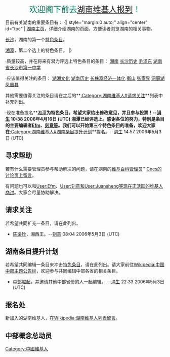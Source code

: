 <div style="text-align: center;">

<big style="font-size:180%;"><font color="00785D"> 欢迎阁下前去[湖南维基人报到](https://zh.wikipedia.org/wiki/Wikipedia:湖南维基人列表 "wikilink")！ </big></font>

</div>

目前有关湖南的重要条目有：
{| style="margin:0 auto;" align="center" id="toc" | [湖南主页](https://zh.wikipedia.org/wiki/Portal:湖南 "wikilink")，详细介绍湖南的页面，方便读者浏览湖南的相关事物。

[长沙](https://zh.wikipedia.org/wiki/长沙 "wikilink")，湖南的第一个[特色条目](https://zh.wikipedia.org/wiki/Wikipedia:特色条目 "wikilink")。

[湘潭](https://zh.wikipedia.org/wiki/湘潭 "wikilink")，第二个选上的特色条目。 |}

·质量较高，并在将来有潜力评选上特色条目的条目：
[湖南](https://zh.wikipedia.org/wiki/湖南 "wikilink") [长沙历史](../Page/长沙历史.md "wikilink") [毛泽东](../Page/毛泽东.md "wikilink") [湖南省长沙市第一中学](../Page/湖南省长沙市第一中学.md "wikilink")

·应该值得关注的条目：
[湖湘文化](../Page/湖湘文化.md "wikilink") [湖南历史](../Page/湖南历史.md "wikilink") [长株潭经济一体化](../Page/长株潭经济一体化.md "wikilink") [衡山](../Page/衡山.md "wikilink") [张家界](https://zh.wikipedia.org/wiki/张家界 "wikilink") [洞庭湖](../Page/洞庭湖.md "wikilink") [凤凰县](../Page/凤凰县.md "wikilink")

其他需要值得关注的条目请在之后的**[:Category:湖南维基人\#请求关注](https://zh.wikipedia.org/wiki/Category:湖南维基人#请求关注 "wikilink")**列表中补充列出。

·现在准备提名**[湘潭](https://zh.wikipedia.org/wiki/湘潭 "wikilink")**为特色条目。希望大家给出修改意见，并且参与投票！--[涓生](https://zh.wikipedia.org/wiki/User:Juansheng "wikilink") 10:38 2006年4月16日 (UTC)
湘潭已经评选上。感谢各位的努力，特别是条目的主要编辑者[Efm](https://zh.wikipedia.org/wiki/User:Efm "wikilink")、[刻意等](https://zh.wikipedia.org/wiki/User:刻意 "wikilink")。我们可以开始第三个特色条目的准备，欢迎大家在**[:Category:湖南维基人\#湖南条目提升计划](https://zh.wikipedia.org/wiki/Category:湖南维基人#湖南条目提升计划 "wikilink")**提名。--[涓生](https://zh.wikipedia.org/wiki/User:Juansheng "wikilink") 14:57 2006年5月3日 (UTC)

## 寻求帮助

若有什么需要管理员参与帮助解决的问题，请在湖南的[维基百科管理员](https://zh.wikipedia.org/wiki/wikipedia:管理员 "wikilink")'''[Cncs的讨论页上留言](https://zh.wikipedia.org/wiki/User_talk:Cncs_wikipedia "wikilink")。

有问题也可以和[User:Efm](https://zh.wikipedia.org/wiki/User:Efm "wikilink")、[User:刻意和](https://zh.wikipedia.org/wiki/User:刻意 "wikilink")[User:Juansheng等现在正活跃的维基人商讨](https://zh.wikipedia.org/wiki/User:Juansheng "wikilink")。大家会尽量协助解决。

## 请求关注

若希望共同扩充一条目，请在此列出。

  - [陈渠珍](https://zh.wikipedia.org/wiki/陈渠珍 "wikilink")，湘西王。--[刻意](https://zh.wikipedia.org/wiki/User:刻意 "wikilink") 08:04 2006年5月3日 (UTC)

## 湖南条目提升计划

若希望共同编辑一条目来冲击[特色条目](https://zh.wikipedia.org/wiki/Wikipedia:特色条目 "wikilink")，请在此列出。请大家前往[Wikipedia:中国中部主题公告栏](https://zh.wikipedia.org/wiki/Wikipedia:中国中部主题公告栏 "wikilink")，欢迎参与共同编辑中部各省的相关条目。

  - [中部崛起](https://zh.wikipedia.org/wiki/中部崛起 "wikilink")，并邀请其他中部省份的人一起编辑。 --[涓生](https://zh.wikipedia.org/wiki/User:Juansheng "wikilink") 22:33 2006年5月3日 (UTC)

## 报名处

新加入的湖南维基人，在[Wikipedia:湖南维基人列表留言](https://zh.wikipedia.org/wiki/Wikipedia:湖南维基人列表 "wikilink")。

## 中部概念总动员

[Category:中國維基人](https://zh.wikipedia.org/wiki/Category:中國維基人 "wikilink")